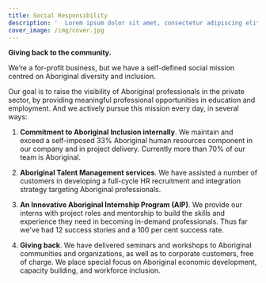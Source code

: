 ```yaml
---
title: Social Responsibility
description: '  Lorem ipsum dolor sit amet, consectetur adipiscing elit. Phasellus sit amet iaculis elit. Nam semper ut arcu non placerat. Praesent nibh massa varius.'
cover_image: /img/cover.jpg
---
```

**Giving back to the community.**

We’re a for-profit business, but we have a self-defined social mission centred on Aboriginal diversity and inclusion.

Our goal is to raise the visibility of Aboriginal professionals in the private sector, by providing meaningful professional opportunities in education and employment. And we actively pursue this mission every day, in several ways:

1. **Commitment to Aboriginal Inclusion internally**. We maintain and exceed a self-imposed 33% Aboriginal human resources component in our company and in project delivery. Currently more than 70% of our team is Aboriginal. 

2. **Aboriginal Talent Management services**. We have assisted a number of customers in developing a full-cycle HR recruitment and integration strategy targeting Aboriginal professionals. 

3. **An Innovative Aboriginal Internship Program (AIP)**. We provide our interns with project roles and mentorship to build the skills and experience they need in becoming in-demand professionals. Thus far we've had 12 success stories and a 100 per cent success rate. 

4. **Giving back**. We have delivered seminars and workshops to Aboriginal communities and organizations, as well as to corporate customers, free of charge. We place special focus on Aboriginal economic development, capacity building, and workforce inclusion.
